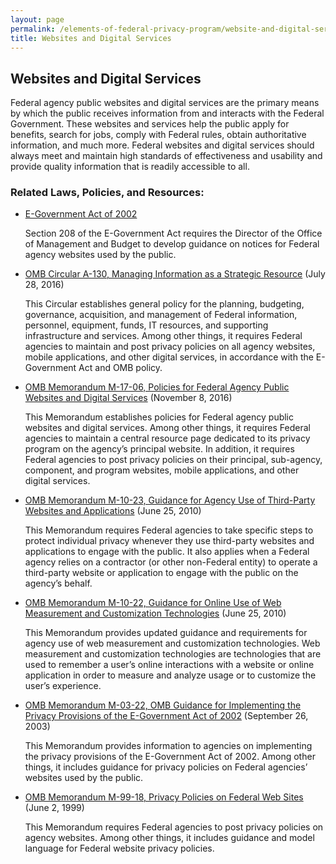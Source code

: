```yaml
---
layout: page
permalink: /elements-of-federal-privacy-program/website-and-digital-services/
title: Websites and Digital Services
---
```


## Websites and Digital Services
Federal agency public websites and digital services are the primary means by which the public receives information from and interacts with the Federal Government. These websites and services help the public apply for benefits, search for jobs, comply with Federal rules, obtain authoritative information, and much more. Federal websites and digital services should always meet and maintain high standards of effectiveness and usability and provide quality information that is readily accessible to all.

### Related Laws, Policies, and Resources:

* [E-Government Act of 2002](https://www.congress.gov/107/plaws/publ347/PLAW-107publ347.pdf)

    Section 208 of the E-Government Act requires the Director of the Office of Management and Budget to develop guidance on notices for Federal agency websites used by the public.
* [OMB Circular A-130, Managing Information as a Strategic Resource](https://www.whitehouse.gov/sites/whitehouse.gov/files/omb/circulars/A130/a130revised.pdf) (July 28, 2016)

    This Circular establishes general policy for the planning, budgeting, governance, acquisition, and management of Federal information, personnel, equipment, funds, IT resources, and supporting infrastructure and services. Among other things, it requires Federal agencies to maintain and post privacy policies on all agency websites, mobile applications, and other digital services, in accordance with the E-Government Act and OMB policy.
* [OMB Memorandum M-17-06, Policies for Federal Agency Public Websites and Digital Services](https://www.whitehouse.gov/sites/whitehouse.gov/files/omb/memoranda/2017/m-17-06.pdf) (November 8, 2016)

    This Memorandum establishes policies for Federal agency public websites and digital services. Among other things, it requires Federal agencies to maintain a central resource page dedicated to its privacy program on the agency’s principal website. In addition, it requires Federal agencies to post privacy policies on their principal, sub-agency, component, and program websites, mobile applications, and other digital services.
* [OMB Memorandum M-10-23, Guidance for Agency Use of Third-Party Websites and Applications](https://www.whitehouse.gov/sites/whitehouse.gov/files/omb/memoranda/2010/m10-23.pdf) (June 25, 2010)

    This Memorandum requires Federal agencies to take specific steps to protect individual privacy whenever they use third-party websites and applications to engage with the public. It also applies when a Federal agency relies on a contractor (or other non-Federal entity) to operate a third-party website or application to engage with the public on the agency’s behalf.
* [OMB Memorandum M-10-22, Guidance for Online Use of Web Measurement and Customization Technologies](https://www.whitehouse.gov/sites/whitehouse.gov/files/omb/memoranda/2010/m10-22.pdf) (June 25, 2010)

    This Memorandum provides updated guidance and requirements for agency use of web measurement and customization technologies. Web measurement and customization technologies are technologies that are used to remember a user’s online interactions with a website or online application in order to measure and analyze usage or to customize the user’s experience.
* [OMB Memorandum M-03-22, OMB Guidance for Implementing the Privacy Provisions of the E-Government Act of 2002](https://www.whitehouse.gov/sites/whitehouse.gov/files/omb/memoranda/2003/m03_22.pdf) (September 26, 2003)

    This Memorandum provides information to agencies on implementing the privacy provisions of the E-Government Act of 2002. Among other things, it includes guidance for privacy policies on Federal agencies’ websites used by the public.
* [OMB Memorandum M-99-18, Privacy Policies on Federal Web Sites](https://www.whitehouse.gov/sites/whitehouse.gov/files/omb/assets/OMB/inforeg/computer_amendments1991.pdf) (June 2, 1999)

    This Memorandum requires Federal agencies to post privacy policies on agency websites. Among other things, it includes guidance and model language for Federal website privacy policies.